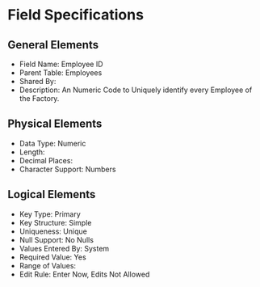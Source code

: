 # Field Specifications

## General Elements

- Field Name: Employee ID
- Parent Table: Employees
- Shared By: 
- Description: An Numeric Code to Uniquely identify every Employee of the Factory.

## Physical Elements

- Data Type: Numeric
- Length: 
- Decimal Places: 
- Character Support: Numbers

## Logical Elements

- Key Type: Primary
- Key Structure: Simple
- Uniqueness: Unique
- Null Support: No Nulls
- Values Entered By: System
- Required Value: Yes
- Range of Values: 
- Edit Rule: Enter Now, Edits Not Allowed
